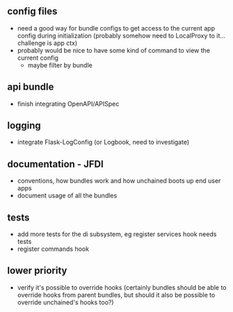 config files
------------
* need a good way for bundle configs to get access to the current app config during initialization (probably somehow need to LocalProxy to it... challenge is app ctx)
* probably would be nice to have some kind of command to view the current config
    - maybe filter by bundle


api bundle
----------
* finish integrating OpenAPI/APISpec


logging
-------
* integrate Flask-LogConfig (or Logbook, need to investigate)


documentation - JFDI
--------------------
* conventions, how bundles work and how unchained boots up end user apps
* document usage of all the bundles


tests
-----
* add more tests for the di subsystem, eg register services hook needs tests
* register commands hook


lower priority
--------------
* verify it's possible to override hooks (certainly bundles should be able to override hooks from parent bundles, but should it also be possible to override unchained's hooks too?)
